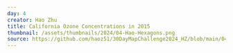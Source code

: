 ```yaml
---
day: 4
creator: Hao Zhu
title: California Ozone Concentrations in 2015
thumbnail: /assets/thumbnails/2024/04-Hao-Hexagons.png
source: https://github.com/haoz51/30DayMapChallenge2024_HZ/blob/main/04-Hexagons/04-Hexagons.R
---
```


